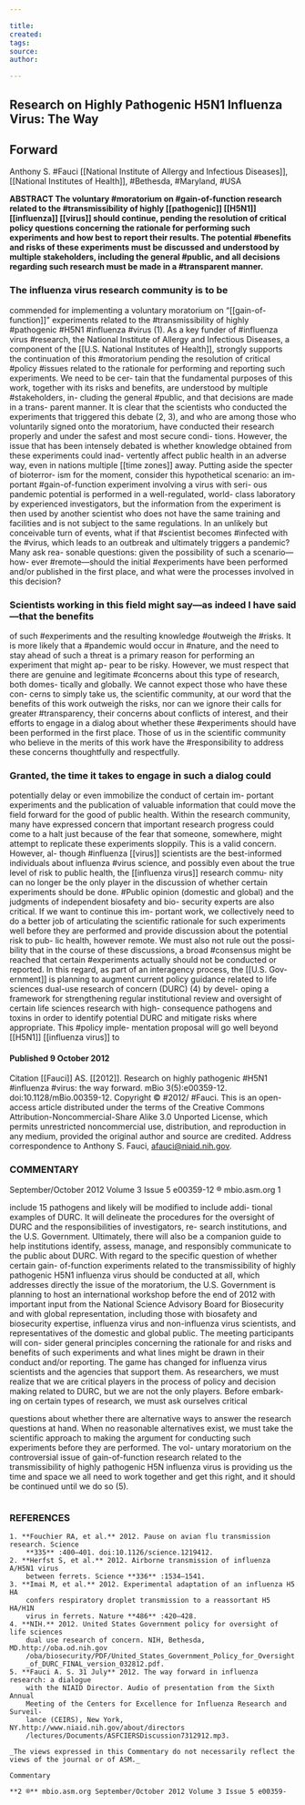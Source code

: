 ```yaml
---

title:
created:
tags:
source:
author:

---
```

## Research on Highly Pathogenic H5N1 Influenza Virus: The Way

## Forward


Anthony S. #Fauci
[[National Institute of Allergy and Infectious Diseases]], [[National Institutes of Health]], #Bethesda, #Maryland, #USA

**ABSTRACT
The voluntary #moratorium on #gain-of-function research related to the #transmissibility of highly [[pathogenic]] [[H5N1]]
[[influenza]] [[virus]] should continue, pending the resolution of critical policy questions concerning the rationale for performing such
experiments and how best to report their results. The potential #benefits and risks of these experiments must be discussed and
understood by multiple stakeholders, including the general #public, and all decisions regarding such research must be made in a
#transparent manner.**

### The influenza virus research community is to be 
commended for implementing a voluntary moratorium on “[[gain-of-
function]]” experiments related to the #transmissibility of highly
#pathogenic #H5N1 #influenza #virus (1). As a key funder of #influenza
virus #research, the National Institute of Allergy and Infectious
Diseases, a component of the [[U.S. National Institutes of Health]],
strongly supports the continuation of this #moratorium pending
the resolution of critical #policy #issues related to the rationale for
performing and reporting such experiments. We need to be cer-
tain that the fundamental purposes of this work, together with its
risks and benefits, are understood by multiple #stakeholders, in-
cluding the general #public, and that decisions are made in a trans-
parent manner.
It is clear that the scientists who conducted the experiments
that triggered this debate (2, 3), and who are among those who
voluntarily signed onto the moratorium, have conducted their
research properly and under the safest and most secure condi-
tions. However, the issue that has been intensely debated is
whether knowledge obtained from these experiments could inad-
vertently affect public health in an adverse way, even in nations
multiple [[time zones]] away. Putting aside the specter of bioterror-
ism for the moment, consider this hypothetical scenario: an im-
portant #gain-of-function experiment involving a virus with seri-
ous pandemic potential is performed in a well-regulated, world-
class laboratory by experienced investigators, but the information
from the experiment is then used by another scientist who does
not have the same training and facilities and is not subject to the
same regulations. In an unlikely but conceivable turn of events,
what if that #scientist becomes #infected with the #virus, which leads
to an outbreak and ultimately triggers a pandemic? Many ask rea-
sonable questions: given the possibility of such a scenario—how-
ever #remote—should the initial #experiments have been performed
and/or published in the first place, and what were the processes
involved in this decision?
### Scientists working in this field might say—as indeed I have said—that the benefits 
of such #experiments and the resulting knowledge #outweigh the #risks.
It is more likely that a #pandemic
would occur in #nature, and the need to stay ahead of such a threat
is a primary reason for performing an experiment that might ap-
pear to be risky. However, we must respect that there are genuine
and legitimate #concerns about this type of research, both domes-
tically and globally. We cannot expect those who have these con-
cerns to simply take us, the scientific community, at our word that
the benefits of this work outweigh the risks, nor can we ignore
their calls for greater #transparency, their concerns about conflicts
of interest, and their efforts to engage in a dialog about whether
these #experiments should have been performed in the first place.
Those of us in the scientific community who believe in the merits
of this work have the #responsibility to address these concerns
thoughtfully and respectfully.
### Granted, the time it takes to engage in such a dialog could
potentially delay or even immobilize the conduct of certain im-
portant experiments and the publication of valuable information
that could move the field forward for the good of public health.
Within the research community, many have expressed concern
that important research progress could come to a halt just because
of the fear that someone, somewhere, might attempt to replicate
these experiments sloppily. This is a valid concern. However, al-
though #influenza [[virus]] scientists are the best-informed individuals
about influenza #virus science, and possibly even about the true
level of risk to public health, the [[influenza virus]] research commu-
nity can no longer be the only player in the discussion of whether
certain experiments should be done. #Public opinion (domestic
and global) and the judgments of independent biosafety and bio-
security experts are also critical. If we want to continue this im-
portant work, we collectively need to do a better job of articulating
the scientific rationale for such experiments well before they are
performed and provide discussion about the potential risk to pub-
lic health, however remote. We must also not rule out the possi-
bility that in the course of these discussions, a broad #consensus
might be reached that certain #experiments actually should not be
conducted or reported.
In this regard, as part of an interagency process, the [[U.S. Gov-
ernment]] is planning to augment current policy guidance related
to life sciences dual-use research of concern (DURC) (4) by devel-
oping a framework for strengthening regular institutional review
and oversight of certain life sciences research with high-
consequence pathogens and toxins in order to identify potential
DURC and mitigate risks where appropriate. This #policy imple-
mentation proposal will go well beyond [[H5N1]] [[influenza virus]] to

#### Published 9 October 2012
Citation [[Fauci]] AS. [[2012]]. Research on highly pathogenic #H5N1 #influenza #virus: the way
forward. mBio 3(5):e00359-12. doi:10.1128/mBio.00359-12.
Copyright © #2012/ #Fauci. This is an open-access article distributed under the terms of
the Creative Commons Attribution-Noncommercial-Share Alike 3.0 Unported License,
which permits unrestricted noncommercial use, distribution, and reproduction in any
medium, provided the original author and source are credited.
Address correspondence to Anthony S. Fauci, afauci@niaid.nih.gov.

### COMMENTARY

September/October 2012 Volume 3 Issue 5 e00359-12 ® mbio.asm.org 1


include 15 pathogens and likely will be modified to include addi-
tional examples of DURC. It will delineate the procedures for the
oversight of DURC and the responsibilities of investigators, re-
search institutions, and the U.S. Government. Ultimately, there
will also be a companion guide to help institutions identify, assess,
manage, and responsibly communicate to the public about
DURC.
With regard to the specific question of whether certain gain-
of-function experiments related to the transmissibility of highly
pathogenic H5N1 influenza virus should be conducted at all,
which addresses directly the issue of the moratorium, the U.S.
Government is planning to host an international workshop before
the end of 2012 with important input from the National Science
Advisory Board for Biosecurity and with global representation,
including those with biosafety and biosecurity expertise, influenza
virus and non-influenza virus scientists, and representatives of the
domestic and global public. The meeting participants will con-
sider general principles concerning the rationale for and risks and
benefits of such experiments and what lines might be drawn in
their conduct and/or reporting.
The game has changed for influenza virus scientists and the
agencies that support them. As researchers, we must realize that
we are critical players in the process of policy and decision making
related to DURC, but we are not the only players. Before embark-
ing on certain types of research, we must ask ourselves critical


questions about whether there are alternative ways to answer the
research questions at hand. When no reasonable alternatives exist,
we must take the scientific approach to making the argument for
conducting such experiments before they are performed. The vol-
untary moratorium on the controversial issue of gain-of-function
research related to the transmissibility of highly pathogenic H5N
influenza virus is providing us the time and space we all need to
work together and get this right, and it should be continued until
we do so (5).
```
```
### REFERENCES
```
1. **Fouchier RA, et al.** 2012. Pause on avian flu transmission research. Science
    **335** :400–401. doi:10.1126/science.1219412.
2. **Herfst S, et al.** 2012. Airborne transmission of influenza A/H5N1 virus
    between ferrets. Science **336** :1534–1541.
3. **Imai M, et al.** 2012. Experimental adaptation of an influenza H5 HA
    confers respiratory droplet transmission to a reassortant H5 HA/H1N
    virus in ferrets. Nature **486** :420–428.
4. **NIH.** 2012. United States Government policy for oversight of life sciences
    dual use research of concern. NIH, Bethesda, MD.http://oba.od.nih.gov
    /oba/biosecurity/PDF/United_States_Government_Policy_for_Oversight
    _of_DURC_FINAL_version_032812.pdf.
5. **Fauci A. S. 31 July** 2012. The way forward in influenza research: a dialogue
    with the NIAID Director. Audio of presentation from the Sixth Annual
    Meeting of the Centers for Excellence for Influenza Research and Surveil-
    lance (CEIRS), New York, NY.http://www.niaid.nih.gov/about/directors
    /lectures/Documents/ASFCIERSDiscussion7312912.mp3.

_The views expressed in this Commentary do not necessarily reflect the views of the journal or of ASM._

Commentary

**2 ®** mbio.asm.org September/October 2012 Volume 3 Issue 5 e00359-


